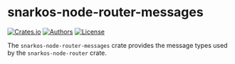 # snarkos-node-router-messages

[![Crates.io](https://img.shields.io/crates/v/snarkos-node-router-messages.svg?color=neon)](https://crates.io/crates/snarkos-node-router-messages)
[![Authors](https://img.shields.io/badge/authors-Aleo-orange.svg)](https://aleo.org)
[![License](https://img.shields.io/badge/License-Apache%202.0-blue.svg)](LICENSE.md)

The `snarkos-node-router-messages` crate provides the message types used by the `snarkos-node-router` crate.
